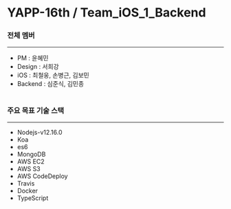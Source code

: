 # YAPP-16th / Team_iOS_1_Backend

### 전체 멤버

---

- PM : 윤혜민
- Design : 서희강
- iOS : 최철웅, 손병근, 김보민
- Backend : 심준식, 김민종

#

### 주요 목표 기술 스택

---

- Nodejs-v12.16.0
- Koa
- es6
- MongoDB
- AWS EC2
- AWS S3
- AWS CodeDeploy
- Travis
- Docker
- TypeScript
